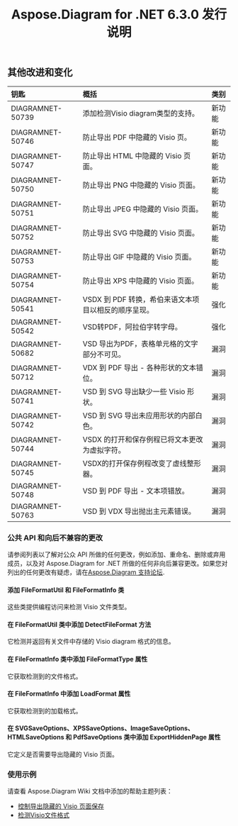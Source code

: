 ﻿---
title: Aspose.Diagram for .NET 6.3.0 发行说明
type: docs
weight: 90
url: /zh/net/aspose-diagram-for-net-6-3-0-release-notes/
---
## **其他改进和变化**

|**钥匙** |**概括** |**类别** |
|:- |:- |:- |
|DIAGRAMNET-50739 |添加检测Visio diagram类型的支持。|新功能|
|DIAGRAMNET-50746 |防止导出 PDF 中隐藏的 Visio 页。|新功能|
|DIAGRAMNET-50747 |防止导出 HTML 中隐藏的 Visio 页面。|新功能|
|DIAGRAMNET-50750 |防止导出 PNG 中隐藏的 Visio 页面。|新功能|
|DIAGRAMNET-50751 |防止导出 JPEG 中隐藏的 Visio 页面。|新功能|
|DIAGRAMNET-50752 |防止导出 SVG 中隐藏的 Visio 页面。|新功能|
|DIAGRAMNET-50753 |防止导出 GIF 中隐藏的 Visio 页面。|新功能|
|DIAGRAMNET-50754 |防止导出 XPS 中隐藏的 Visio 页面。|新功能|
|DIAGRAMNET-50541 | VSDX 到 PDF 转换，希伯来语文本项目以相反的顺序呈现。|强化|
|DIAGRAMNET-50542 | VSD转PDF，阿拉伯字转字母。|强化|
|DIAGRAMNET-50682 | VSD 导出为PDF，表格单元格的文字部分不可见。|漏洞|
|DIAGRAMNET-50712 | VDX 到 PDF 导出 - 各种形状的文本错位。|漏洞|
|DIAGRAMNET-50741 | VSD 到 SVG 导出缺少一些 Visio 形状。|漏洞|
|DIAGRAMNET-50742 | VSD 到 SVG 导出未应用形状的内部白色。|漏洞|
|DIAGRAMNET-50744 |VSDX 的打开和保存例程已将文本更改为虚拟字符。|漏洞|
|DIAGRAMNET-50745 | VSDX的打开保存例程改变了虚线整形器。|漏洞|
|DIAGRAMNET-50748 | VSD 到 PDF 导出 - 文本项错放。|漏洞|
|DIAGRAMNET-50763 | VSD 到 VDX 导出抛出主元素错误。|漏洞|
### **公共 API 和向后不兼容的更改**
请参阅列表以了解对公众 API 所做的任何更改，例如添加、重命名、删除或弃用成员，以及对 Aspose.Diagram for .NET 所做的任何非向后兼容更改。如果您对列出的任何更改有疑虑，请在[Aspose.Diagram 支持论坛](https://forum.aspose.com/c/diagram/17).
#### **添加 FileFormatUtil 和 FileFormatInfo 类**
这些类提供编程访问来检测 Visio 文件类型。
#### **在 FileFormatUtil 类中添加 DetectFileFormat 方法**
它检测并返回有关文件中存储的 Visio diagram 格式的信息。
#### **在 FileFormatInfo 类中添加 FileFormatType 属性**
它获取检测到的文件格式。
#### **在 FileFormatInfo 中添加 LoadFormat 属性**
它获取检测到的加载格式。
#### **在 SVGSaveOptions、XPSSaveOptions、ImageSaveOptions、HTMLSaveOptions 和 PdfSaveOptions 类中添加 ExportHiddenPage 属性**
它定义是否需要导出隐藏的 Visio 页面。
### **使用示例**
请查看 Aspose.Diagram Wiki 文档中添加的帮助主题列表：

- [控制导出隐藏的 Visio 页面保存](/diagram/zh/net/set-orientation-and-control-the-export-of-hidden-visio-pages-on-saving/#control-the-export-of-hidden-visio-pages-on-saving)
- [检测Visio文件格式](/diagram/zh/net/introduction/#detect-the-format-of-visio-file)
